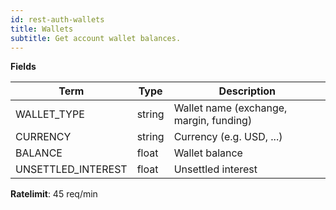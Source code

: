 ```yaml
---
id: rest-auth-wallets
title: Wallets
subtitle: Get account wallet balances.
---
```


**Fields**

Term | Type | Description
-- | -- | --
WALLET_TYPE  |  string  |  Wallet name (exchange, margin, funding)
CURRENCY  |  string  |  Currency (e.g. USD, ...)
BALANCE  |  float  |  Wallet balance
UNSETTLED_INTEREST | float | Unsettled interest

**Ratelimit**: 45 req/min
